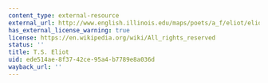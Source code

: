 ```yaml
---
content_type: external-resource
external_url: http://www.english.illinois.edu/maps/poets/a_f/eliot/eliot.htm
has_external_license_warning: true
license: https://en.wikipedia.org/wiki/All_rights_reserved
status: ''
title: T.S. Eliot
uid: ede514ae-8f37-42ce-95a4-b7789e8a036d
wayback_url: ''
---
```

